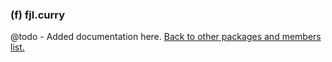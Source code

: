 ### (f) fjl.curry
@todo - Added documentation here.
[Back to other packages and members list.](#other-packages-and-members)
